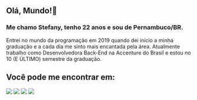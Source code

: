 ## Olá, Mundo!👋

### Me chamo Stefany, tenho 22 anos e sou de Pernambuco/BR. 
Entrei no mundo da programação em 2019 quando dei início a minha graduação e a cada dia me sinto mais encantada pela área. Atualmente trabalho como Desenvolvedora Back-End na Accenture do Brasil e estou no 10 (E ÚLTIMO) semestre da graduação.

## Você pode me encontrar em:

<a href="https://www.linkedin.com/in/stefany-izidio/" target="_blank"><img src="https://img.shields.io/badge/-LinkedIn-%230077B5?style=for-the-badge&logo=linkedin&logoColor=white" target="_blank"></a> 
<a href = "mailto:izidiostefany@gmail.com"><img src="https://img.shields.io/badge/-Gmail-%23333?style=for-the-badge&logo=gmail&logoColor=white" target="_blank"></a>
<a href="https://wa.me/5581993510766" target="_blank"><img src="https://img.shields.io/badge/-Whatsapp-%228B22?style=for-the-badge&logo=whatsapp&logoColor=white" target="_blank"></a>
<a href="https://t.me/stefanyizidio" target="_blank"><img src="https://img.shields.io/badge/-Telegram-%231097B5?style=for-the-badge&logo=telegram&logoColor=white" target="_blank"></a>
